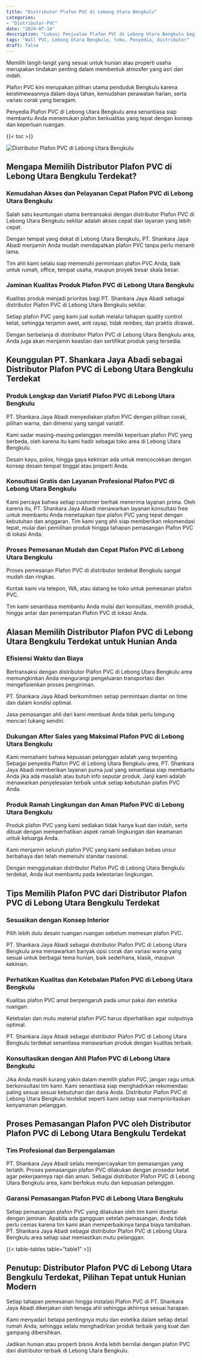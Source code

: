 ```yaml
---
title: "Distributor Plafon PVC di Lebong Utara Bengkulu"
categories: 
- "Distributor-PVC"
date: "2024-07-14"
description: "Lokasi Penjualan Plafon PVC di Lebong Utara Bengkulu bagi hunian, perkantoran, dan ritel. Material terbaik, beragam motif, warna modern, beserta jasa instalasi ditangani oleh tim ahli serta jaminan resmi!|Jasa penyediaan Plafon PVC di Lebong Utara Bengkulu bagi keperluan tempat tinggal, office, maupun ritel, beserta material berkualitas dan instalasi oleh teknisi berpengalaman dan kepastian resmi.|Alternatif Plafon PVC di Lebong Utara Bengkulu yang andal untuk hunian, perkantoran, dan ritel, bersama material berkualitas dan instalasi dikerjakan oleh teknisi ahli dan jaminan resmi.|Penjualan Plafon PVC di Lebong Utara Bengkulu bagi hunian, office, dan ritel, beserta produk unggulan dan penempatan dikerjakan oleh tenaga ahli profesional, lengkap dengan kepastian resmi.}"
tags: "Wall PVC, Lebong Utara Bengkulu, toko, Penyedia, distributor"
draft: false
---
```


Memilih langit-langit yang sesuai untuk hunian atau properti usaha merupakan tindakan penting dalam membentuk atmosfer yang asri dan indah.

Plafon PVC kini merupakan pilihan utama penduduk Bengkulu karena keistimewaannya dalam daya tahan, kemudahan perawatan harian, serta variasi corak yang beragam.

Penyedia Plafon PVC di Lebong Utara Bengkulu area senantiasa siap membantu Anda menemukan plafon berkualitas yang tepat dengan konsep dan keperluan ruangan.

{{< toc >}}

![Distributor Plafon PVC di Lebong Utara Bengkulu](/images/Distributor-PVC/Distributor-Plafon-PVC-di-Lebong-Utara-Bengkulu.png)


## Mengapa Memilih Distributor Plafon PVC di Lebong Utara Bengkulu Terdekat?

### Kemudahan Akses dan Pelayanan Cepat Plafon PVC di Lebong Utara Bengkulu

Salah satu keuntungan utama bertransaksi dengan distributor Plafon PVC di Lebong Utara Bengkulu sekitar adalah akses cepat dan layanan yang lebih cepat.

Dengan tempat yang dekat di Lebong Utara Bengkulu, PT. Shankara Jaya Abadi menjamin Anda mudah mendapatkan plafon PVC tanpa perlu menanti lama.

Tim ahli kami selalu siap memenuhi permintaan plafon PVC Anda, baik untuk rumah, office, tempat usaha, maupun proyek besar skala besar.

### Jaminan Kualitas Produk Plafon PVC di Lebong Utara Bengkulu

Kualitas produk menjadi prioritas bagi PT. Shankara Jaya Abadi sebagai distributor Plafon PVC di Lebong Utara Bengkulu sekitar.

Setiap plafon PVC yang kami jual sudah melalui tahapan quality control ketat, sehingga terjamin awet, anti rayap, tidak rembes, dan praktis dirawat.

Dengan berbelanja di distributor Plafon PVC di Lebong Utara Bengkulu area, Anda juga akan menjamin keaslian dan sertifikat produk yang tersedia.

## Keunggulan PT. Shankara Jaya Abadi sebagai Distributor Plafon PVC di Lebong Utara Bengkulu Terdekat

### Produk Lengkap dan Variatif Plafon PVC di Lebong Utara Bengkulu

PT. Shankara Jaya Abadi menyediakan plafon PVC dengan pilihan corak, pilihan warna, dan dimensi yang sangat variatif.

Kami sadar masing-masing pelanggan memiliki keperluan plafon PVC yang berbeda, oleh karena itu kami hadir sebagai toko area di Lebong Utara Bengkulu.

Desain kayu, polos, hingga gaya kekinian ada untuk mencocokkan dengan konsep desain tempat tinggal atau properti Anda.

### Konsultasi Gratis dan Layanan Profesional Plafon PVC di Lebong Utara Bengkulu

Kami percaya bahwa setiap customer berhak menerima layanan prima. Oleh karena itu, PT. Shankara Jaya Abadi menawarkan layanan konsultasi free untuk membantu Anda menetapkan tipe plafon PVC yang tepat dengan kebutuhan dan anggaran. Tim kami yang ahli siap memberikan rekomendasi tepat, mulai dari pemilihan produk hingga tahapan pemasangan Plafon PVC di lokasi Anda.

### Proses Pemesanan Mudah dan Cepat Plafon PVC di Lebong Utara Bengkulu

Proses pemesanan Plafon PVC di distributor terdekat Bengkulu sangat mudah dan ringkas.

Kontak kami via telepon, WA, atau datang ke toko untuk pemesanan plafon PVC.

Tim kami senantiasa membantu Anda mulai dari konsultasi, memilih produk, hingga antar dan penempatan Plafon PVC di lokasi Anda.

## Alasan Memilih Distributor Plafon PVC di Lebong Utara Bengkulu Terdekat untuk Hunian Anda

### Efisiensi Waktu dan Biaya

Bertransaksi dengan distributor Plafon PVC di Lebong Utara Bengkulu area memungkinkan Anda mengurangi pengeluaran transportasi dan mengefisienkan proses pengiriman.

PT. Shankara Jaya Abadi berkomitmen setiap permintaan diantar on time dan dalam kondisi optimal.

Jasa pemasangan ahli dari kami membuat Anda tidak perlu bingung mencari tukang sendiri.

### Dukungan After Sales yang Maksimal Plafon PVC di Lebong Utara Bengkulu

Kami memahami bahwa kepuasan pelanggan adalah yang terpenting. Sebagai penyedia Plafon PVC di Lebong Utara Bengkulu area, PT. Shankara Jaya Abadi memberikan layanan purna jual yang senantiasa siap membantu Anda jika ada masalah atau butuh info seputar produk. Janji kami adalah menawarkan penyelesaian terbaik untuk setiap kebutuhan plafon PVC Anda.

### Produk Ramah Lingkungan dan Aman Plafon PVC di Lebong Utara Bengkulu

Produk plafon PVC yang kami sediakan tidak hanya kuat dan indah, serta dibuat dengan memperhatikan aspek ramah lingkungan dan keamanan untuk keluarga Anda.

Kami menjamin seluruh plafon PVC yang kami sediakan bebas unsur berbahaya dan telah memenuhi standar nasional.

Dengan menggunakan distributor Plafon PVC di Lebong Utara Bengkulu terdekat, Anda ikut membantu pada kelestarian lingkungan.

## Tips Memilih Plafon PVC dari Distributor Plafon PVC di Lebong Utara Bengkulu Terdekat

### Sesuaikan dengan Konsep Interior

Pilih lebih dulu desain ruangan ruangan sebelum memesan plafon PVC.

PT. Shankara Jaya Abadi sebagai distributor Plafon PVC di Lebong Utara Bengkulu area menawarkan banyak opsi corak dan variasi warna yang sesuai untuk berbagai tema hunian, baik sederhana, klasik, maupun kekinian.

### Perhatikan Kualitas dan Ketebalan Plafon PVC di Lebong Utara Bengkulu

Kualitas plafon PVC amat berpengaruh pada umur pakai dan estetika ruangan.

Ketebalan dan mutu material plafon PVC harus diperhatikan agar outputnya optimal.

PT. Shankara Jaya Abadi sebagai distributor Plafon PVC di Lebong Utara Bengkulu terdekat senantiasa menawarkan produk dengan kualitas terbaik.

### Konsultasikan dengan Ahli Plafon PVC di Lebong Utara Bengkulu

Jika Anda masih kurang yakin dalam memilih plafon PVC, jangan ragu untuk berkonsultasi tim kami. Kami senantiasa siap menghadirkan rekomendasi paling sesuai sesuai kebutuhan dan dana Anda. Distributor Plafon PVC di Lebong Utara Bengkulu terdekat seperti kami setiap saat memprioritaskan kenyamanan pelanggan.

## Proses Pemasangan Plafon PVC oleh Distributor Plafon PVC di Lebong Utara Bengkulu Terdekat

### Tim Profesional dan Berpengalaman

PT. Shankara Jaya Abadi selalu mempercayakan tim pemasangan yang terlatih. Proses pemasangan plafon PVC dilakukan dengan prosedur ketat agar pekerjaannya rapi dan aman. Sebagai distributor Plafon PVC di Lebong Utara Bengkulu area, kami berfokus mutu dan kepuasan pelanggan.

### Garansi Pemasangan Plafon PVC di Lebong Utara Bengkulu

Setiap pemasangan plafon PVC yang dilakukan oleh tim kami disertai dengan jaminan. Apabila ada gangguan setelah pemasangan, Anda tidak perlu cemas karena tim kami akan memperbaikinya tanpa biaya tambahan. PT. Shankara Jaya Abadi sebagai distributor Plafon PVC di Lebong Utara Bengkulu area setiap saat memastikan mutu pelanggan.

{{< table-tables table="table1" >}}

## Penutup: Distributor Plafon PVC di Lebong Utara Bengkulu Terdekat, Pilihan Tepat untuk Hunian Modern

Setiap tahapan pemesanan hingga instalasi Plafon PVC di PT. Shankara Jaya Abadi dikerjakan oleh tenaga ahli sehingga akhirnya sesuai harapan.

Kami menyadari betapa pentingnya mutu dan estetika dalam setiap detail rumah Anda, sehingga selalu menghadirkan produk terbaik yang kuat dan gampang dibersihkan.

Jadikan hunian atau properti bisnis Anda lebih bernilai dengan plafon PVC dari distributor terbaik di Lebong Utara Bengkulu.